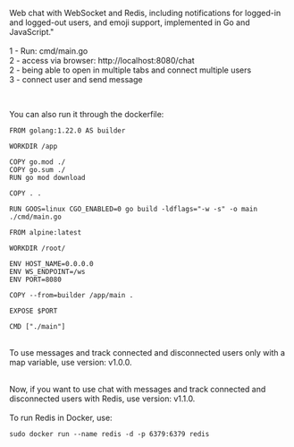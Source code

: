 Web chat with WebSocket and Redis, including notifications for logged-in and logged-out users, and emoji support, implemented in Go and JavaScript."
<br />
<br />
1 - Run: cmd/main.go<br />
2 - access via browser: http://localhost:8080/chat<br />
2 - being able to open in multiple tabs and connect multiple users<br />
3 - connect user and send message

<br/>

You can also run it through the dockerfile:<br />

 ```
FROM golang:1.22.0 AS builder

WORKDIR /app

COPY go.mod ./
COPY go.sum ./
RUN go mod download

COPY . .

RUN GOOS=linux CGO_ENABLED=0 go build -ldflags="-w -s" -o main ./cmd/main.go

FROM alpine:latest

WORKDIR /root/

ENV HOST_NAME=0.0.0.0
ENV WS_ENDPOINT=/ws
ENV PORT=8080

COPY --from=builder /app/main .

EXPOSE $PORT

CMD ["./main"]

 ```
 <br />
To use messages and track connected and disconnected users only with a map variable, use version: v1.0.0.<br /><br />

Now, if you want to use chat with messages and track connected and disconnected users with Redis, use version: v1.1.0.<br /><br />
To run Redis in Docker, use:
 ```
sudo docker run --name redis -d -p 6379:6379 redis
 ```